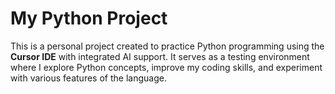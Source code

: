 # My Python Project

This is a personal project created to practice Python programming using the **Cursor IDE** with integrated AI support. It serves as a testing environment where I explore Python concepts, improve my coding skills, and experiment with various features of the language.

